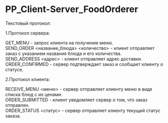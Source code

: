 # PP_Client-Server_FoodOrderer
Текстовый протокол:

1.Протокол сервера:

GET_MENU - запрос клиента на получение меню.  
SEND_ORDER <название_блюда> <количество> - клиент отправляет заказ с указанием названия блюда и его количества.  
SEND_ADDRESS <адрес> - клиент отправляет адрес доставки.  
ORDER_CONFIRMED - сервер подтверждает заказ и сообщает клиенту о статусе.  

2.Протокол клиента:

RECEIVE_MENU <меню> - сервер отправляет клиенту меню в виде списка блюд с их ценами.  
ORDER_SUBMITTED - клиент уведомляет сервер о том, что заказ отправлен.  
ORDER_STATUS <статус> - сервер отправляет клиенту текущий статус заказа.  
